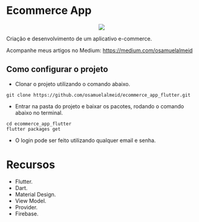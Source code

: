 # Ecommerce App

<p align="center">
   <img src="https://cdn-images-1.medium.com/max/800/1*n4juwuUefkeaIMBr9QX6eg.png" weight="200"/>
</p>

Criação e desenvolvimento de um aplicativo e-commerce.

Acompanhe meus artigos no Medium:
https://medium.com/osamuelalmeid

## Como configurar o projeto
-   Clonar o projeto utilizando o comando abaixo.
 
```shell
git clone https://github.com/osamuelalmeid/ecommerce_app_flutter.git
```

-   Entrar na pasta do projeto e baixar os pacotes, rodando o comando abaixo no terminal.

```shell
cd ecommerce_app_flutter
flutter packages get
```

-   O login pode ser feito utilizando qualquer email e senha.

# Recursos
-   Flutter.
-   Dart.
-   Material Design.
-   View Model.
-   Provider.
-   Firebase.
